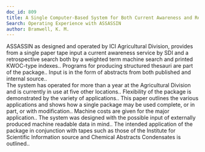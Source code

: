 ```yaml
---
doc_id: 809
title: A Single Computer-Based System for Both Current Awareness and Retrospective 
Search: Operating Experience with ASSASSIN
author: Bramwell, K. M.
---
```


ASSASSIN as designed and operated by ICI Agricultural Division, provides from
a single paper tape input a current awareness service by SDI and a retrospective
search both by a weighted term machine search and printed KWOC-type indexes.. 
Programs for producing structured thesauri are part of the package.. Input is in
the form of abstracts from both published and internal source..  
   The system has operated for more than a year at the Agricultural Division and
is currently in use at five other locations.. Flexibility of the package is
demonstrated by the variety of applications..
   This paper outlines the various applications and shows how a single package
may be used complete, or in part, or with modification.. Machine costs are given
for the major application..
   The system was designed with the possible input of externally produced 
machine readable data in mind.. The intended application of the package in
conjunction with tapes such as those of the Institute for Scientific Information
source and Chemical Abstracts Condensates is outlined..